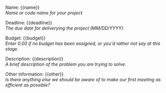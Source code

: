Name: {{name}}\
_Name or code name for your project._

Deadline: {{deadline}}\
_The due date for deliverying the project (MM/DD/YYYY)._

Budget: {{budget}}\
_Enter 0.00 if no budget has been assigned, or you'd rather not say at this stage._

Description: {{description}}\
_A brief description of the problem you are trying to solve._

Other information: {{other}}\
_Is there anything else we should be aware of to make our first meeting as efficient as possible?_
